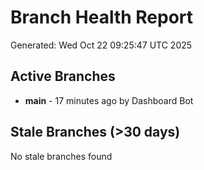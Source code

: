 # Branch Health Report
Generated: Wed Oct 22 09:25:47 UTC 2025

## Active Branches
- **main** - 17 minutes ago by Dashboard Bot

## Stale Branches (>30 days)
No stale branches found
